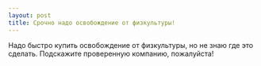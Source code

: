```yaml
---
layout: post 
title: Срочно надо освобождение от физкультуры! 
--- 
```

Надо быстро купить освобождение от физкультуры, но не знаю где это сделать. Подскажите проверенную компанию, пожалуйста!